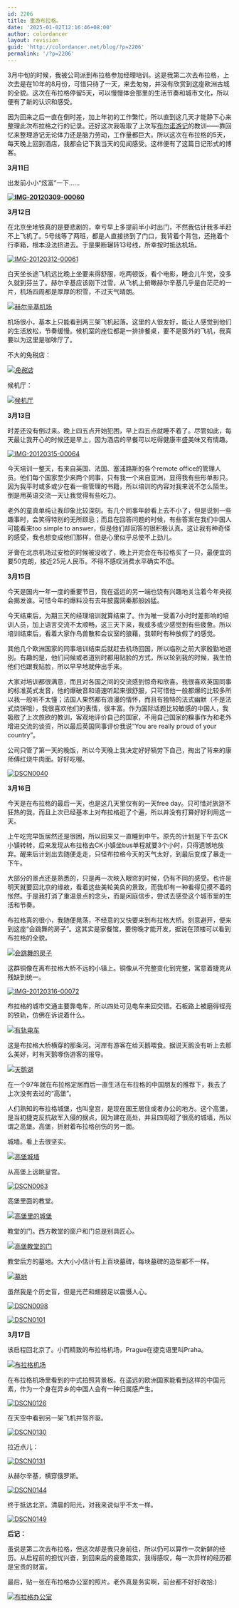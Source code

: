 ```yaml
---
id: 2206
title: 重游布拉格。
date: '2025-01-02T12:16:46+08:00'
author: colordancer
layout: revision
guid: 'http://colordancer.net/blog/?p=2206'
permalink: '/?p=2206'
---
```


 3月中旬的时候，我被公司派到布拉格参加经理培训。这是我第二次去布拉格，上次去是在10年的8月份，可惜只待了一天，来去匆匆，并没有欣赏到这座欧洲古城的全貌。这次在布拉格停留5天，可以慢慢体会那里的生活节奏和城市文化，所以便有了新的认识和感受。

 因为回来之后一直在倒时差，加上年初的工作繁忙，所以直到这几天才能静下心来整理此次布拉格之行的记录。还好这次我吸取了上次写[布尔诺游记](http://www.colordancer.net/blog/2010_09_%e6%8d%b7%e5%85%8b%e4%b9%8b%e8%a1%8c%e4%b8%8a%e7%af%87%e2%80%94%e2%80%94%e8%ba%ab%e5%9c%a8brno%e5%bf%83%e5%9c%a8shanghai%e3%80%82 "捷克之行(上篇)——身在Brno心在Shanghai。")的教训——靠回忆来整理游记无论体力还是脑力劳动，工作量都巨大。所以这次在布拉格的5天，每天晚上回到酒店，我都会记下我当天的见闻感受。这样便有了这篇日记形式的博客。

  **3月11日**

 出发前小小“炫富”一下……

 **[![](http://www.colordancer.net/blog/wp-content/uploads/2012/04/IMG-20120309-00060-600x450.jpg "IMG-20120309-00060")](http://www.colordancer.net/blog/2012_04_%e5%a4%8d%e6%b8%b8%e5%b8%83%e6%8b%89%e6%a0%bc%e3%80%82/img-20120309-00060)**

 **3月12日**

 在北京坐地铁真的是要悲剧的，幸亏早上多提前半小时出门，不然我估计我多半赶不上飞机了。5号线等了两班，都是人直接挤到了门口，我背着个背包，还拖着个行李箱，根本没法挤进去。于是果断辗转13号线，所幸按时抵达机场。

 [![](http://www.colordancer.net/blog/wp-content/uploads/2012/04/IMG-20120312-00061-600x450.jpg "IMG-20120312-00061")](http://www.colordancer.net/blog/2012_04_%e5%a4%8d%e6%b8%b8%e5%b8%83%e6%8b%89%e6%a0%bc%e3%80%82/img-20120312-00061)

 白天坐长途飞机远比晚上坐要来得舒服，吃两顿饭，看个电影，睡会儿午觉，没多久就到芬兰了。赫尔辛基应该刚下过雪，从飞机上俯瞰赫尔辛基几乎是白茫茫的一片，机场四周都是厚厚的积雪，不过天气晴朗。

 [![](http://www.colordancer.net/blog/wp-content/uploads/2012/04/DSCN0025-600x450.jpg "赫尔辛基机场")](http://www.colordancer.net/blog/2012_04_%e5%a4%8d%e6%b8%b8%e5%b8%83%e6%8b%89%e6%a0%bc%e3%80%82/dscn0025)

 机场很小，基本上只能看到两三架飞机起落。这里的人很友好，能让人感觉到他们的生活放松，节奏缓慢。候机室的座位都是一排排餐桌，要不是窗外的飞机，我真要以为这里是咖啡厅了。

 不大的免税店：

  *[![](http://www.colordancer.net/blog/wp-content/uploads/2012/04/DSCN0021-600x450.jpg "免税店")](http://www.colordancer.net/blog/2012_04_%e5%a4%8d%e6%b8%b8%e5%b8%83%e6%8b%89%e6%a0%bc%e3%80%82/dscn0021)*

 候机厅：

 [![](http://www.colordancer.net/blog/wp-content/uploads/2012/04/DSCN0027-600x450.jpg "候机厅")](http://www.colordancer.net/blog/2012_04_%e5%a4%8d%e6%b8%b8%e5%b8%83%e6%8b%89%e6%a0%bc%e3%80%82/dscn0027)

 **3月13日**

 时差还没有倒过来。晚上四五点开始犯困，早上四五点就睡不着了。尽管如此，每天最让我开心的时候还是早上，因为酒店的早餐可以吃得健康丰盛美味又有情趣。

 [![](http://www.colordancer.net/blog/wp-content/uploads/2012/04/IMG-20120315-00064-600x450.jpg "IMG-20120315-00064")](http://www.colordancer.net/blog/2012_04_%e5%a4%8d%e6%b8%b8%e5%b8%83%e6%8b%89%e6%a0%bc%e3%80%82/img-20120315-00064)

 今天培训一整天，有来自英国、法国、塞浦路斯的各个remote office的管理人员。他们每个国家至少来两个同事，只有我一个来自亚洲，显得我有些形单影只。因为我平时或多或少在看一些管理的书籍，所以培训的内容对我来说不怎么陌生。倒是用英语交流一天让我觉得有些吃力。

 老外的童真单纯让我印象比较深刻。有几个同事年龄看上去不小了，但是说到一些趣事时，会笑得特别的无所顾忌；而且在回答问题的时候，有些答案在我们中国人可能看来too simple to answer，但是他们却回答的很积极认真。这让我有种奇怪的感受，我也想变成他们那样，但是心里似乎总使不上劲儿。

 牙膏在北京机场过安检的时候被没收了，晚上开完会在布拉格买了一只，最便宜的要50克朗，接近25元人民币。不得不感叹消费水平确实不低。

 **3月15日**

 今天是国内一年一度的重要节日，我在遥远的另一端也饶有兴趣地关注着今年央视会揭发谁。可惜今年的爆料没有去年披露网秦那般凶猛。

 今天结束后，为期三天的经理培训就算结束了。作为唯一受着7小时时差影响的培训人员，加上语言交流不太顺畅，这三天下来，我或多或少感觉到有些疲惫。所以培训结束后，看着大家作鸟兽散和会议室的狼藉，我顿时有种放假了的感觉。

 其他几个欧洲国家的同事培训结束后就赶去机场回国，所以临别之前大家殷勤地道别。有趣的是，他们问候或者道别时都用贴脸的方式，所以轮到我的时候，我生怕他们也跟我贴脸，所以早早地就伸出手来。

 大家对培训都很满意，而且对各国之间的交流感到惊奇和欣喜。我很喜欢英国同事的标准英式发音，他的爆破音和语速听起来很舒服，只可惜他一般都爆的比较多所以我一般听不太懂；法国人果然都有浪漫的情怀，而且有独特的法式幽默（不是法式烧饼哦），我很喜欢他们的表情，很丰富。作为国际话题比较敏感的中国人，我吸取了上次旅欧的教训，客观地评价自己的国家，不用自己国家的糗事作为和老外增进交流的谈资，所以最后英国同事评价我说“You are really proud of your country”。

 公司只管了第一天的晚饭，所以今天晚上我决定好好犒劳下自己，掏出了背来的康师傅红烧牛肉面。好好吃喔。

 [![](http://www.colordancer.net/blog/wp-content/uploads/2012/04/DSCN0040-600x450.jpg "DSCN0040")](http://www.colordancer.net/blog/2012_04_%e5%a4%8d%e6%b8%b8%e5%b8%83%e6%8b%89%e6%a0%bc%e3%80%82/dscn0040)

 **3月16日**

 今天是在布拉格的最后一天，也是这几天里仅有的一天free day。只可惜对旅游不狂热的我，而且上次已经基本上对布拉格逛了个遍，所以并没有打算好好利用这一天。

 上午吃完早饭居然还是很困，所以回来又一直睡到中午。原先的计划是下午去CK小镇转转，后来发现从布拉格去CK小镇坐bus单程就要3个小时，只得遗憾地放弃。醒来后计划出去随便走走，只怪布拉格今天的天气太好，到最后变成了暴走一下午。

 大部分的景点还是熟悉的，只是再一次映入眼帘的时候，仍有不同的感受。也许是明天就要回北京的缘故，看着这些美轮美奂的景致，而我却有一种看得见摸不着的怅然。于是我打消了重温景点的念头，而是闲庭信步，尝试去感受这个城市里的生活和节奏。

 布拉格真的很小，我随便晃荡，不经意的又快要来到布拉格大桥。刻意避开，便来到这座“会跳舞的房子”。这其实是家餐馆，要傍晚才能开发，据说在顶楼可以看到布拉格的全貌。

 [![](http://www.colordancer.net/blog/wp-content/uploads/2012/04/IMG-20120316-00068-600x450.jpg "会跳舞的房子")](http://www.colordancer.net/blog/2012_04_%e5%a4%8d%e6%b8%b8%e5%b8%83%e6%8b%89%e6%a0%bc%e3%80%82/img-20120316-00068)

 这群铜像在离布拉格大桥不远的小镇上。铜像从不完整变化到完整，寓意着捷克从残缺到统一。

 [![](http://www.colordancer.net/blog/wp-content/uploads/2012/04/IMG-20120316-000721-450x600.jpg "IMG-20120316-00072")](http://www.colordancer.net/blog/2012_04_%e5%a4%8d%e6%b8%b8%e5%b8%83%e6%8b%89%e6%a0%bc%e3%80%82/img-20120316-00072-2)

 布拉格的城市交通主要靠电车，所以四处可见电车来回交错。石板路上被磨得锃亮的铁轨，仿佛在诉说着什么。

 [![](http://www.colordancer.net/blog/wp-content/uploads/2012/04/DSCN0048-600x450.jpg "有轨电车")](http://www.colordancer.net/blog/2012_04_%e5%a4%8d%e6%b8%b8%e5%b8%83%e6%8b%89%e6%a0%bc%e3%80%82/dscn0048)

 这是布拉格大桥横穿的那条河。河岸有游客在给天鹅喂食。据说天鹅没有听上去那么美好，时有天鹅啄伤游客的报导。

 [![](http://www.colordancer.net/blog/wp-content/uploads/2012/04/DSCN0058-600x450.jpg "天鹅湖")](http://www.colordancer.net/blog/2012_04_%e5%a4%8d%e6%b8%b8%e5%b8%83%e6%8b%89%e6%a0%bc%e3%80%82/dscn0058)

 在一个97年就在布拉格定居而后一直生活在布拉格的中国朋友的推荐下，我去了上次没有去过的“高堡”。

 人们熟知的布拉格城堡，也叫皇宫，是现在国王居住或者办公的地方。这个高堡，是当初捷克反抗敌军入侵的据点，因为建在高处，并且四周砌了很高的城墙，所以谓之高堡。高堡，折射着布拉格创伤的另一面。

 城墙。看上去很坚实。

 [![](http://www.colordancer.net/blog/wp-content/uploads/2012/04/DSCN0113-600x450.jpg "高堡城墙")](http://www.colordancer.net/blog/2012_04_%e5%a4%8d%e6%b8%b8%e5%b8%83%e6%8b%89%e6%a0%bc%e3%80%82/dscn0113)

 从高堡上远眺皇宫。

 [![](http://www.colordancer.net/blog/wp-content/uploads/2012/04/DSCN0063-600x450.jpg "DSCN0063")](http://www.colordancer.net/blog/2012_04_%e5%a4%8d%e6%b8%b8%e5%b8%83%e6%8b%89%e6%a0%bc%e3%80%82/dscn0063)

 高堡里面的教堂。

 [![](http://www.colordancer.net/blog/wp-content/uploads/2012/04/DSCN0077-600x450.jpg "高堡里的城堡")](http://www.colordancer.net/blog/2012_04_%e5%a4%8d%e6%b8%b8%e5%b8%83%e6%8b%89%e6%a0%bc%e3%80%82/dscn0077)

 教堂的门。西方教堂的窗户和门总是别具匠心。

 [![](http://www.colordancer.net/blog/wp-content/uploads/2012/04/DSCN0082-450x600.jpg "高堡教堂的门")](http://www.colordancer.net/blog/2012_04_%e5%a4%8d%e6%b8%b8%e5%b8%83%e6%8b%89%e6%a0%bc%e3%80%82/dscn0082)

 教堂后方的墓地。大大小小估计有上百块墓碑，每块墓碑的造型都不一样。

 [![](http://www.colordancer.net/blog/wp-content/uploads/2012/04/DSCN0086-600x450.jpg "墓地")](http://www.colordancer.net/blog/2012_04_%e5%a4%8d%e6%b8%b8%e5%b8%83%e6%8b%89%e6%a0%bc%e3%80%82/dscn0086)

 虽然我是个历史盲，但是光芒和翅膀足以震慑人心。

 [![](http://www.colordancer.net/blog/wp-content/uploads/2012/04/DSCN0098-450x600.jpg "DSCN0098")](http://www.colordancer.net/blog/2012_04_%e5%a4%8d%e6%b8%b8%e5%b8%83%e6%8b%89%e6%a0%bc%e3%80%82/dscn0098)

 [![](http://www.colordancer.net/blog/wp-content/uploads/2012/04/DSCN0101-450x600.jpg "DSCN0101")](http://www.colordancer.net/blog/2012_04_%e5%a4%8d%e6%b8%b8%e5%b8%83%e6%8b%89%e6%a0%bc%e3%80%82/dscn0101)

 **3月17日**

 该启程回北京了。小而精致的布拉格机场，Prague在捷克语里叫Praha。

 [![](http://www.colordancer.net/blog/wp-content/uploads/2012/04/DSCN0127-600x450.jpg "布拉格机场")](http://www.colordancer.net/blog/2012_04_%e5%a4%8d%e6%b8%b8%e5%b8%83%e6%8b%89%e6%a0%bc%e3%80%82/dscn0127)

 在布拉格机场里看到的中式拍照背景板。在遥远的欧洲国家能看到这样的中国元素，作为一个身在异乡的中国人会有一种归属感产生。

 [![](http://www.colordancer.net/blog/wp-content/uploads/2012/04/DSCN0126-600x450.jpg "DSCN0126")](http://www.colordancer.net/blog/2012_04_%e5%a4%8d%e6%b8%b8%e5%b8%83%e6%8b%89%e6%a0%bc%e3%80%82/dscn0126)

 在天空中看到另一架飞机并驾齐驱。

 [![](http://www.colordancer.net/blog/wp-content/uploads/2012/04/DSCN0130-600x450.jpg "DSCN0130")](http://www.colordancer.net/blog/2012_04_%e5%a4%8d%e6%b8%b8%e5%b8%83%e6%8b%89%e6%a0%bc%e3%80%82/dscn0130)

 拉近点儿：

 [![](http://www.colordancer.net/blog/wp-content/uploads/2012/04/DSCN0131-600x450.jpg "DSCN0131")](http://www.colordancer.net/blog/2012_04_%e5%a4%8d%e6%b8%b8%e5%b8%83%e6%8b%89%e6%a0%bc%e3%80%82/dscn0131)

 从赫尔辛基，横穿俄罗斯。

 [![](http://www.colordancer.net/blog/wp-content/uploads/2012/04/DSCN0144-600x450.jpg "DSCN0144")](http://www.colordancer.net/blog/2012_04_%e5%a4%8d%e6%b8%b8%e5%b8%83%e6%8b%89%e6%a0%bc%e3%80%82/dscn0144)

 终于抵达北京。清晨的阳光，对我来说似乎不太一样。

 [![](http://www.colordancer.net/blog/wp-content/uploads/2012/04/DSCN0149-600x450.jpg "DSCN0149")](http://www.colordancer.net/blog/2012_04_%e5%a4%8d%e6%b8%b8%e5%b8%83%e6%8b%89%e6%a0%bc%e3%80%82/dscn0149)

  **后记：**

 虽说是第二次去布拉格，但这次却是我只身前往，所以仍可以算作一次新鲜的经历。从启程前的担忧兴奋，到回来后的疲惫踏实，我得感叹，每一次异样的经历都是宝贵的财富。

 最后，贴一张在布拉格办公室的照片。老外真是务实啊，前台都不好好收拾:)

 [![](http://www.colordancer.net/blog/wp-content/uploads/2012/04/dscn0042-600x450.jpg "布拉格办公室")](http://www.colordancer.net/blog/2012_04_%e5%a4%8d%e6%b8%b8%e5%b8%83%e6%8b%89%e6%a0%bc%e3%80%82/dscn0042)